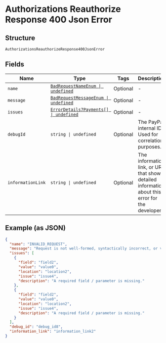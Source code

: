 
# Authorizations Reauthorize Response 400 Json Error

## Structure

`AuthorizationsReauthorizeResponse400JsonError`

## Fields

| Name | Type | Tags | Description |
|  --- | --- | --- | --- |
| `name` | [`BadRequestNameEnum \| undefined`](../../doc/models/bad-request-name-enum.md) | Optional | - |
| `message` | [`BadRequestMessageEnum \| undefined`](../../doc/models/bad-request-message-enum.md) | Optional | - |
| `issues` | [`ErrorDetails7Payments[] \| undefined`](../../doc/models/error-details-7-payments.md) | Optional | - |
| `debugId` | `string \| undefined` | Optional | The PayPal internal ID. Used for correlation purposes. |
| `informationLink` | `string \| undefined` | Optional | The information link, or URI, that shows detailed information about this error for the developer. |

## Example (as JSON)

```json
{
  "name": "INVALID_REQUEST",
  "message": "Request is not well-formed, syntactically incorrect, or violates schema.",
  "issues": [
    {
      "field": "field2",
      "value": "value0",
      "location": "location2",
      "issue": "issue4",
      "description": "A required field / parameter is missing."
    },
    {
      "field": "field2",
      "value": "value0",
      "location": "location2",
      "issue": "issue4",
      "description": "A required field / parameter is missing."
    }
  ],
  "debug_id": "debug_id8",
  "information_link": "information_link2"
}
```

